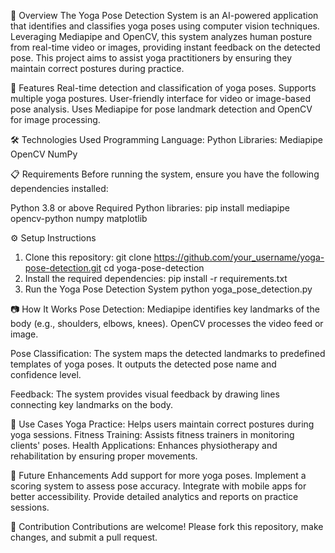📖 Overview
The Yoga Pose Detection System is an AI-powered application that identifies and classifies yoga poses using computer vision techniques. Leveraging Mediapipe and OpenCV, this system analyzes human posture from real-time video or images, providing instant feedback on the detected pose. This project aims to assist yoga practitioners by ensuring they maintain correct postures during practice.

🚀 Features
Real-time detection and classification of yoga poses.
Supports multiple yoga postures.
User-friendly interface for video or image-based pose analysis.
Uses Mediapipe for pose landmark detection and OpenCV for image processing.

🛠️ Technologies Used
Programming Language: Python
Libraries:
Mediapipe
OpenCV
NumPy

📋 Requirements
Before running the system, ensure you have the following dependencies installed:

Python 3.8 or above
Required Python libraries:
pip install mediapipe opencv-python numpy matplotlib

⚙️ Setup Instructions
1. Clone this repository:
   git clone https://github.com/your_username/yoga-pose-detection.git
   cd yoga-pose-detection
2. Install the required dependencies:
   pip install -r requirements.txt
3. Run the Yoga Pose Detection System
   python yoga_pose_detection.py

📷 How It Works
Pose Detection:
Mediapipe identifies key landmarks of the body (e.g., shoulders, elbows, knees).
OpenCV processes the video feed or image.

Pose Classification:
The system maps the detected landmarks to predefined templates of yoga poses.
It outputs the detected pose name and confidence level.

Feedback:
The system provides visual feedback by drawing lines connecting key landmarks on the body.

🌟 Use Cases
Yoga Practice: Helps users maintain correct postures during yoga sessions.
Fitness Training: Assists fitness trainers in monitoring clients' poses.
Health Applications: Enhances physiotherapy and rehabilitation by ensuring proper movements.

📝 Future Enhancements
Add support for more yoga poses.
Implement a scoring system to assess pose accuracy.
Integrate with mobile apps for better accessibility.
Provide detailed analytics and reports on practice sessions.

🤝 Contribution
Contributions are welcome! Please fork this repository, make changes, and submit a pull request.

